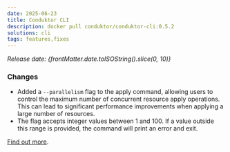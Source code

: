 ```yaml
---
date: 2025-06-23
title: Conduktor CLI
description: docker pull conduktor/conduktor-cli:0.5.2
solutions: cli
tags: features,fixes
---
```


*Release date: {frontMatter.date.toISOString().slice(0, 10)}*

### Changes
- Added a `--parallelism` flag to the apply command, allowing users to control the maximum number of concurrent resource apply operations. This can lead to significant performance improvements when applying a large number of resources.
- The flag accepts integer values between 1 and 100. If a value outside this range is provided, the command will print an error and exit.

[Find out more](https://github.com/conduktor/ctl/releases/tag/v0.5.2).